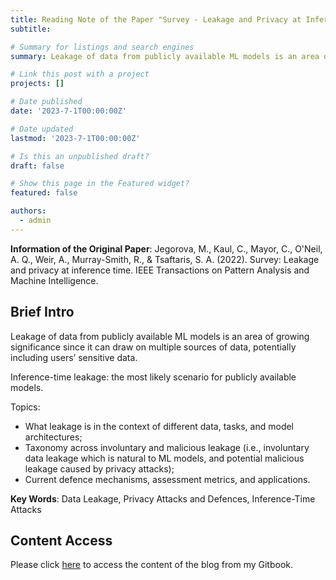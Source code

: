 ```yaml
---
title: Reading Note of the Paper "Survey - Leakage and Privacy at Inference Time"
subtitle: 

# Summary for listings and search engines
summary: Leakage of data from publicly available ML models is an area of growing significance since it can draw on multiple sources of data, potentially including users’ sensitive data.

# Link this post with a project
projects: []

# Date published
date: '2023-7-1T00:00:00Z'

# Date updated
lastmod: '2023-7-1T00:00:00Z'

# Is this an unpublished draft?
draft: false

# Show this page in the Featured widget?
featured: false

authors:
  - admin
---
```



**Information of the Original Paper**: Jegorova, M., Kaul, C., Mayor, C., O'Neil, A. Q., Weir, A., Murray-Smith, R., & Tsaftaris, S. A. (2022). Survey: Leakage and privacy at inference time. IEEE Transactions on Pattern Analysis and Machine Intelligence.


## Brief Intro

Leakage of data from publicly available ML models is an area of growing significance since it can draw on multiple sources of data, potentially including users’ sensitive data.

Inference-time leakage: the most likely scenario for publicly available models.

Topics: 
- What leakage is in the context of different data, tasks, and model architectures;
- Taxonomy across involuntary and malicious leakage (i.e., involuntary data leakage which is natural to ML models, and potential malicious leakage caused by privacy attacks);
- Current defence mechanisms, assessment metrics, and applications.

**Key Words**: Data Leakage, Privacy Attacks and Defences, Inference-Time Attacks


## Content Access

Please click [here](https://app.gitbook.com/o/qDvfjndnPxFGh38i6vvV/s/o36vbcqVTETuSOVJefc3/reading-notes-for-papers/reading-note-survey-leakage-and-privacy-at-inference-time) to access the content of the blog from my Gitbook.

##

